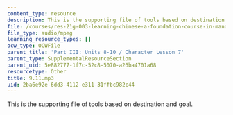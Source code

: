 ```yaml
---
content_type: resource
description: This is the supporting file of tools based on destination and goal.
file: /courses/res-21g-003-learning-chinese-a-foundation-course-in-mandarin-spring-2011/2ba6e92e6dd34112e31131ffbc982c44_9.11.mp3
file_type: audio/mpeg
learning_resource_types: []
ocw_type: OCWFile
parent_title: 'Part III: Units 8-10 / Character Lesson 7'
parent_type: SupplementalResourceSection
parent_uid: 5e882777-1f7c-52c8-5070-a26ba4701a68
resourcetype: Other
title: 9.11.mp3
uid: 2ba6e92e-6dd3-4112-e311-31ffbc982c44
---
```

This is the supporting file of tools based on destination and goal.

